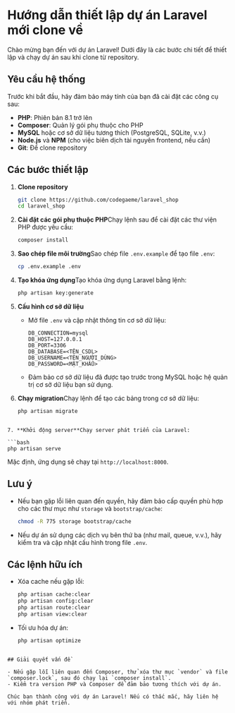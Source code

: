 # Hướng dẫn thiết lập dự án Laravel mới clone về

Chào mừng bạn đến với dự án Laravel! Dưới đây là các bước chi tiết để thiết lập và chạy dự án sau khi clone từ repository.

## Yêu cầu hệ thống

Trước khi bắt đầu, hãy đảm bảo máy tính của bạn đã cài đặt các công cụ sau:

- **PHP**: Phiên bản 8.1 trở lên
- **Composer**: Quản lý gói phụ thuộc cho PHP
- **MySQL** hoặc cơ sở dữ liệu tương thích (PostgreSQL, SQLite, v.v.)
- **Node.js** và **NPM** (cho việc biên dịch tài nguyên frontend, nếu cần)
- **Git**: Để clone repository

## Các bước thiết lập

1. **Clone repository**

   ```bash
   git clone https://github.com/codegaeme/laravel_shop
   cd laravel_shop
   ```

2. **Cài đặt các gói phụ thuộc PHP**Chạy lệnh sau để cài đặt các thư viện PHP được yêu cầu:

   ```bash
   composer install
   ```

3. **Sao chép file môi trường**Sao chép file `.env.example` để tạo file `.env`:

   ```bash
   cp .env.example .env
   ```

4. **Tạo khóa ứng dụng**Tạo khóa ứng dụng Laravel bằng lệnh:

   ```bash
   php artisan key:generate
   ```

5. **Cấu hình cơ sở dữ liệu**

   - Mở file `.env` và cập nhật thông tin cơ sở dữ liệu:

     ```env
     DB_CONNECTION=mysql
     DB_HOST=127.0.0.1
     DB_PORT=3306
     DB_DATABASE=<TÊN_CSDL>
     DB_USERNAME=<TÊN_NGƯỜI_DÙNG>
     DB_PASSWORD=<MẬT_KHẨU>
     ```

   - Đảm bảo cơ sở dữ liệu đã được tạo trước trong MySQL hoặc hệ quản trị cơ sở dữ liệu bạn sử dụng.

6. **Chạy migration**Chạy lệnh để tạo các bảng trong cơ sở dữ liệu:

   ```bash
   php artisan migrate
   ```

  

   <!-- ```bash
   php artisan db:seed
   ``` -->

<!-- 7. **Cài đặt các gói phụ thuộc frontend (nếu có**)Nếu dự án sử dụng các tài nguyên frontend (như Vite hoặc Webpack), chạy các lệnh sau:

   ```bash
   npm install
   npm run dev
   ```

   Hoặc để build cho production:

   ```bash
   npm run build -->
   ```

7. **Khởi động server**Chạy server phát triển của Laravel:

   ```bash
   php artisan serve
   ```

   Mặc định, ứng dụng sẽ chạy tại `http://localhost:8000`.

## Lưu ý

- Nếu bạn gặp lỗi liên quan đến quyền, hãy đảm bảo cấp quyền phù hợp cho các thư mục như `storage` và `bootstrap/cache`:

  ```bash
  chmod -R 775 storage bootstrap/cache
  ```

- Nếu dự án sử dụng các dịch vụ bên thứ ba (như mail, queue, v.v.), hãy kiểm tra và cập nhật cấu hình trong file `.env`.

## Các lệnh hữu ích

- Xóa cache nếu gặp lỗi:

  ```bash
  php artisan cache:clear
  php artisan config:clear
  php artisan route:clear
  php artisan view:clear
  ```

- Tối ưu hóa dự án:

  ```bash
  php artisan optimize
```

## Giải quyết vấn đề

- Nếu gặp lỗi liên quan đến Composer, thử xóa thư mục `vendor` và file `composer.lock`, sau đó chạy lại `composer install`.
- Kiểm tra version PHP và Composer để đảm bảo tương thích với dự án.

Chúc bạn thành công với dự án Laravel! Nếu có thắc mắc, hãy liên hệ với nhóm phát triển.
